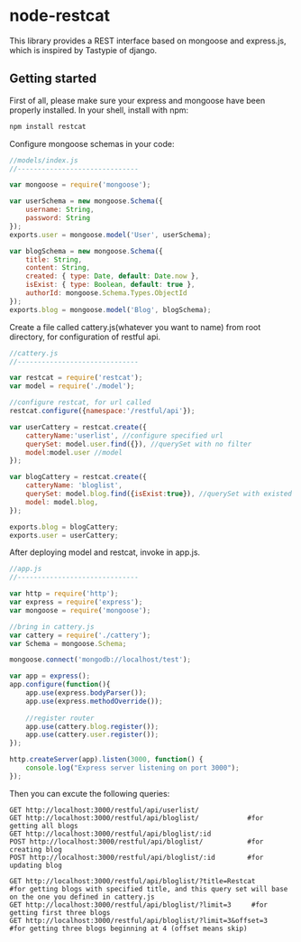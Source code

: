 # node-restcat
This library provides a REST interface based on mongoose and express.js, which is inspired by Tastypie of django.


## Getting started

First of all, please make sure your express and mongoose have been properly installed. In your shell, install with npm:

```sh
npm install restcat
```

Configure mongoose schemas in your code:
```javascript
//models/index.js
//------------------------------

var mongoose = require('mongoose');

var userSchema = new mongoose.Schema({
	username: String,
	password: String
});
exports.user = mongoose.model('User', userSchema);

var blogSchema = new mongoose.Schema({
	title: String,
	content: String,
	created: { type: Date, default: Date.now },
	isExist: { type: Boolean, default: true },
	authorId: mongoose.Schema.Types.ObjectId
});
exports.blog = mongoose.model('Blog', blogSchema);

```

Create a file called cattery.js(whatever you want to name) from root directory, for configuration of restful api.

```javascript
//cattery.js
//------------------------------

var restcat = require('restcat');
var model = require('./model');

//configure restcat, for url called
restcat.configure({namespace:'/restful/api'});

var userCattery = restcat.create({
	catteryName:'userlist', //configure specified url
	querySet: model.user.find({}), //querySet with no filter
	model:model.user //model
});

var blogCattery = restcat.create({
	catteryName: 'bloglist',
	querySet: model.blog.find({isExist:true}), //querySet with existed blogs
	model: model.blog,
});

exports.blog = blogCattery;
exports.user = userCattery;

```

After deploying model and restcat, invoke in app.js.

```javascript
//app.js
//------------------------------

var http = require('http');
var express = require('express');
var mongoose = require('mongoose');

//bring in cattery.js
var cattery = require('./cattery');
var Schema = mongoose.Schema;

mongoose.connect('mongodb://localhost/test');

var app = express();
app.configure(function(){
	app.use(express.bodyParser());
	app.use(express.methodOverride());
	
	//register router
	app.use(cattery.blog.register());
	app.use(cattery.user.register());
});

http.createServer(app).listen(3000, function() {
	console.log("Express server listening on port 3000");
});
```

Then you can excute the following queries:

```
GET http://localhost:3000/restful/api/userlist/
GET http://localhost:3000/restful/api/bloglist/            #for getting all blogs
GET http://localhost:3000/restful/api/bloglist/:id
POST http://localhost:3000/restful/api/bloglist/           #for creating blog
POST http://localhost:3000/restful/api/bloglist/:id        #for updating blog

GET http://localhost:3000/restful/api/bloglist/?title=Restcat      #for getting blogs with specified title, and this query set will base on the one you defined in cattery.js
GET http://localhost:3000/restful/api/bloglist/?limit=3     #for getting first three blogs
GET http://localhost:3000/restful/api/bloglist/?limit=3&offset=3     #for getting three blogs beginning at 4 (offset means skip)
```
